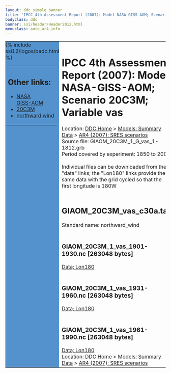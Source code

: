 ```yaml
---
layout: ddc_simple_banner
title: "IPCC 4th Assessment Report (2007): Model NASA-GISS-AOM; Scenario 20C3M; Variable vas"
bodyclass: ddc
banner: ssi/header/Header2012.html
menuclass: auto_ar4_info
---
```



<table width="100%" border="0" cellspacing="0" cellpadding="0" style="border-collapse: collapse;">
<tr style="margin:0;padding:0;border:0;">
<td style="margin:0;padding:0;border:0;height:1pt;width:150pt;background:#5492CD;" valign="top" >

<div id="lh-col2" class="auto_ar4_info">
<table class="menumain" bgcolor="#5492CD" cellspacing="0" width="100%" border="0">
<tr><td>
<h2> Other links:</h2>
<ul>
<li><a href="/auto/ar4/model-NASA-GISS-AOM.html">NASA<br/>GISS-AOM</a></li>
<li><a href="/auto/ar4/scenario-20C3M.html">20C3M</a></li>
<li><a href="/auto/ar4/var-northward_wind.html">northward wind</a></li>
</ul>
</td></tr>
{% include ssi12/logos/badc.html %}
</table>
</div>
</td>
<td><h1>IPCC 4th Assessment Report (2007): Model NASA-GISS-AOM; Scenario 20C3M; Variable vas</h1>

<!-- Breadcrumb1 -->
<div id="breadcrumb1" align="left">
Location: <a href="/index.html">DDC Home</a> > <a href="/sim/gcm_clim/">Models: Summary Data</a>
> <a href="/sim/gcm_clim/SRES_AR4/index.html">AR4 (2007): SRES scenarios</a>
</div>
<!-- End of Breadcrumb1 -->Source file: GIAOM_20C3M_1_G_vas_1-1812.grb
<br/>
Period covered by experiment: 1850 to 2000<br/>
<br/>Individual files can be downloaded from the "data" links; the "Lon180" links provide the same data
         with the grid cycled so that the first longitude is 180W<br/>
<br/><h2>GIAOM_20C3M_vas_c30a.tar</h2>
Standard name: northward_wind<br>
<br/><h3>GIAOM_20C3M_1_vas_1901-1930.nc [263048 bytes]</h3>
<a href="/cgi-bin/downl/ar4_nc/vas/GIAOM_20C3M_1_vas_1901-1930.nc">Data; </a><a href="/cgi-bin/downl/ar4_nc/vas/GIAOM_20C3M_1_vas_1901-1930.cyto180.nc"> Lon180</a><br/>
<br/><h3>GIAOM_20C3M_1_vas_1931-1960.nc [263048 bytes]</h3>
<a href="/cgi-bin/downl/ar4_nc/vas/GIAOM_20C3M_1_vas_1931-1960.nc">Data; </a><a href="/cgi-bin/downl/ar4_nc/vas/GIAOM_20C3M_1_vas_1931-1960.cyto180.nc"> Lon180</a><br/>
<br/><h3>GIAOM_20C3M_1_vas_1961-1990.nc [263048 bytes]</h3>
<a href="/cgi-bin/downl/ar4_nc/vas/GIAOM_20C3M_1_vas_1961-1990.nc">Data; </a><a href="/cgi-bin/downl/ar4_nc/vas/GIAOM_20C3M_1_vas_1961-1990.cyto180.nc"> Lon180</a><br/>
<!-- Breadcrumb2 -->
<div id="breadcrumb2" align="left">
Location: <a href="/index.html">DDC Home</a> > <a href="/sim/gcm_clim/">Models: Summary Data</a>
> <a href="/sim/gcm_clim/SRES_AR4/index.html">AR4 (2007): SRES scenarios</a>
</div>
<!-- End of Breadcrumb2 --></td></tr></table>
